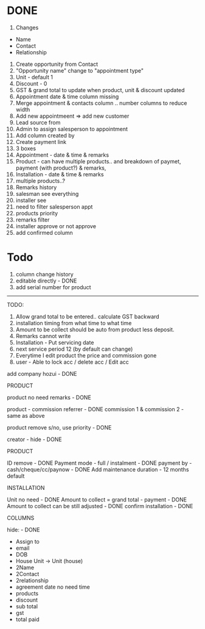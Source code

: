DONE
====

1. Changes
- Name
- Contact
- Relationship
1. Create opportunity from Contact
1. "Opportunity name" change to "appointment type"
1. Unit - default 1
1. Discount - 0
1. GST & grand total to update when product, unit & discount updated
1. Appointment date & time column missing
1. Merge appointment & contacts column .. number columns to reduce width
1. Add new appointmeent => add new customer
1. Lead source from
1. Admin to assign salesperson to appointment
1. Add column created by
1. Create payment link
1. 3 boxes
1. Appointment - date & time & remarks
1. Product - can have multiple products.. and breakdown of paymet, payment (with product?) & remarks, 
1. Installation - date & time & remarks
1. multiple products..?
1. Remarks history
1. salesman see everything
1. installer see 
1. need to filter salesperson appt
1. products priority
1. remarks filter
1. installer approve or not approve
1. add confirmed column

Todo
====

1. column change history
1. editable directly - DONE
1. add serial number for product

----

TODO:

1. Allow grand total to be entered.. calculate GST backward
2. installation timing from what time to what time
3. Amount to be collect should be auto from product less deposit. 
4. Remarks cannot write
5. Installation - Put servicing date 
6. next service period 12 (by default can change)
7. Everytime I edit product the price and commission gone
8. user - Able to lock acc  / delete acc / Edit acc

add company hozui - DONE

PRODUCT

product no need remarks - DONE

product - commission referrer - DONE
commission 1 & commission 2 - same as above

product remove s/no, use priority - DONE

creator - hide - DONE

PRODUCT

ID remove - DONE
Payment mode - full / instalment - DONE
payment by - cash/cheque/cc/paynow - DONE
Add maintenance duration - 12 months default

INSTALLATION 

Unit no need - DONE
Amount to collect = grand total - payment - DONE
Amount to collect can be still adjusted - DONE
confirm installation - DONE

COLUMNS

hide: - DONE
* Assign to
* email
* DOB
* House Unit -> Unit (house)
* 2Name
* 2Contact
* 2relationship
* agreement date no need time
* products 
* discount
* sub total
* gst
* total paid